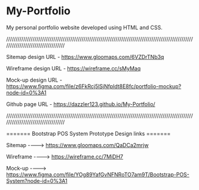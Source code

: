 # My-Portfolio
My personal portfolio website developed using HTML and CSS.

//////////////////////////////////////////////////////////////////////////////////////////////////////////////////////////////////

Sitemap design URL - https://www.gloomaps.com/6VZDrTNb3q

Wireframe design URL - https://wireframe.cc/sMyMaq

Mock-up design URL - https://www.figma.com/file/z6FkRcj5lSjNfpldt8E8fc/portfolio-mockup?node-id=0%3A1

Github page URL - https://dazzler123.github.io/My-Portfolio/


//////////////////////////////////////////////////////////////////////////////////////////////////////////////////////////////////

======= Bootstrap POS System Prototype Design links =======

Sitemap ----> https://www.gloomaps.com/QaDCa2mrjw

Wireframe ----> https://wireframe.cc/7MiDH7

Mock-up ----> https://www.figma.com/file/YOg89YafGvNFNRoTO7am9T/Bootstrap-POS-System?node-id=0%3A1
